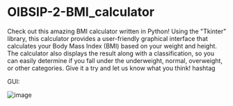 # OIBSIP-2-BMI_calculator

Check out this amazing BMI calculator written in Python! Using the "Tkinter" library, this calculator provides a user-friendly graphical interface that calculates your Body Mass Index (BMI) based on your weight and height. The calculator also displays the result along with a classification, so you can easily determine if you fall under the underweight, normal, overweight, or other categories. Give it a try and let us know what you think! hashtag

GUI:

![image](https://github.com/Darcy232003/OIBSIP-Projects/assets/155735610/44dbcd75-bd0f-4444-acf0-8f284f700f55)

